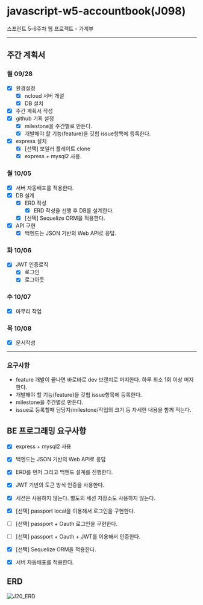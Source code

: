 # javascript-w5-accountbook(J098)

스프린트 5-6주차 웹 프로젝트 - 가계부



---

## 주간 계획서

### 월 09/28

- [x] 환경설정
  - [x] ncloud 서버 개설
  - [x] DB 설치
- [x] 주간 계획서 작성
- [x] github 기획 설정
  - [x] milestone을 주간별로 만든다.
  - [x] 개발해야 할 기능(feature)을 깃헙 issue항목에 등록한다.
- [x] express 설치
  - [x] [선택] 보일러 플레이트 clone
  - [x] express + mysql2 사용.

### 월 10/05

- [x] 서버 자동배포를 적용한다.
- [x] DB 설계
  - [x] ERD 작성
    - [x] ERD 작성을 선행 후 DB를 설계한다.
  - [x] [선택] Sequelize ORM을 적용한다.
- [x] API 구현
  - [x] 백엔드는 JSON 기반의 Web API로 응답.

### 화 10/06

- [x] JWT 인증로직
  - [x] 로그인
  - [x] 로그아웃

### 수 10/07

- [x] 마무리 작업

### 목 10/08

- [x] 문서작성

---

### 요구사항

- feature 개발이 끝나면 바로바로 dev 브랜치로 머지한다. 하루 최소 1회 이상 머지한다.
- 개발해야 할 기능(feature)을 깃헙 issue항목에 등록한다.
- milestone을 주간별로 만든다.
- issue로 등록할때 담당자/milestone/작업의 크기 등 자세한 내용을 함께 적는다.

## BE 프로그래밍 요구사항

- [x] express + mysql2 사용
- [x] 백엔드는 JSON 기반의 Web API로 응답
- [x] ERD를 먼저 그리고 백엔드 설계를 진행한다.
- [x] JWT 기반의 토큰 방식 인증을 사용한다.
- [x] 세션은 사용하지 않는다. 별도의 세션 저장소도 사용하지 않는다.
- [x] [선택] passport local을 이용해서 로그인을 구현한다.
- [ ] [선택] passport + Oauth 로그인을 구현한다.
- [ ] [선택] passport + Oauth + JWT를 이용해서 인증한다.
- [x] [선택] Sequelize ORM을 적용한다.
- [x] 서버 자동배포를 적용한다.



## ERD

![J20_ERD](https://user-images.githubusercontent.com/7006837/95067248-8115fa00-073e-11eb-89cd-f6219e0e27bc.png)